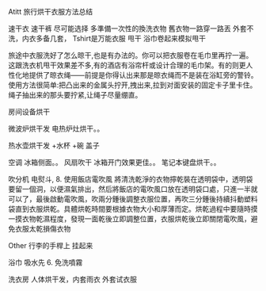 Atitt 旅行烘干衣服方法总结


速干衣 速干裤 尽可能选择
多準備一次性的換洗衣物  舊衣物一路穿一路丟
外套不洗，内衣多备几套，
Tshirt是万能衣服
甩干 浴巾卷起来模拟甩干

旅途中衣服洗好了怎么晾干,也是有办法的。你可以把衣服卷在毛巾里再拧一遍。这跟洗衣机甩干效果差不多,有的酒店有浴帘杆或设计合理的毛巾架。有的则更人性化地提供了晾衣绳——前提是你得认出来那是晾衣绳而不是装在浴缸旁的警铃。使用方法很简单:把凸出来的金属头拧开,拽出来,拉到对面安装的固定卡子里卡住。绳子抽出来的那头要拧紧,让绳子尽量绷直。


房间设备烘干

微波炉烘干发 电热炉灶烘干。。

热水壶烘干发 +水杯 +碗  盖子


空调 冰箱侧面。。 风扇吹干
冰箱开门效果更佳。。
笔记本键盘烘干。。


吹分机 电熨斗,
8. 使用飯店電吹風
將清洗乾淨的衣物擰乾裝在透明袋中，透明袋要留一個洞，以便濕氣排出，然后將飯店的電吹風口放在透明袋口處，只進一半就可以了，最後啟動電吹風，吹兩分鍾後調整衣服位置，再吹三分鍾後持續抖動塑料袋直到衣服烘乾。具體烘乾時間要根據衣物大小和厚薄而定。烘乾過程中要隨時摸一摸衣物乾濕程度，發現一面乾後立即調整位置，衣服烘乾後立即關閉電吹風，避免衣服太乾損傷衣物




Other
行李的手桿上	挂起来

浴巾 吸水先
6. 免洗噴霧

洗衣房
人体烘干发，内套雨衣 外套试衣服


